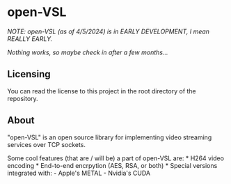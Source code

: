 # open-VSL
_NOTE: open-VSL (as of 4/5/2024) is in EARLY DEVELOPMENT, I mean REALLY EARLY._

_Nothing works, so maybe check in after a few months..._

## Licensing
You can read the license to this project in the root directory of the repository.

## About
"open-VSL" is an open source library for implementing video streaming services over TCP sockets.

Some cool features (that are / will be) a part of open-VSL are:
    * H264 video encoding
    * End-to-end encrpytion (AES, RSA, or both)
    * Special versions integrated with:
        - Apple's METAL
        - Nvidia's CUDA
